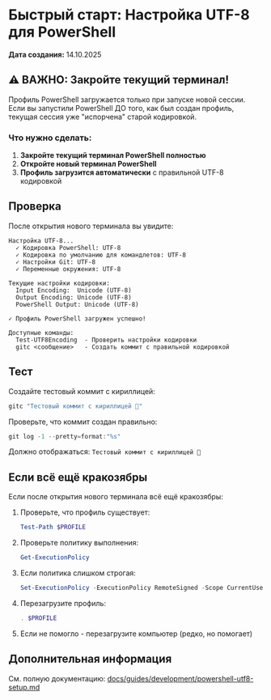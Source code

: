 # Быстрый старт: Настройка UTF-8 для PowerShell

**Дата создания:** 14.10.2025

## ⚠️ ВАЖНО: Закройте текущий терминал!

Профиль PowerShell загружается только при запуске новой сессии. Если вы запустили PowerShell ДО того, как был создан профиль, текущая сессия уже "испорчена" старой кодировкой.

### Что нужно сделать:

1. **Закройте текущий терминал PowerShell полностью**
2. **Откройте новый терминал PowerShell**
3. **Профиль загрузится автоматически** с правильной UTF-8 кодировкой

## Проверка

После открытия нового терминала вы увидите:

```
Настройка UTF-8...
  ✓ Кодировка PowerShell: UTF-8
  ✓ Кодировка по умолчанию для командлетов: UTF-8
  ✓ Настройки Git: UTF-8
  ✓ Переменные окружения: UTF-8

Текущие настройки кодировки:
  Input Encoding:  Unicode (UTF-8)
  Output Encoding: Unicode (UTF-8)
  PowerShell Output: Unicode (UTF-8)

✓ Профиль PowerShell загружен успешно!

Доступные команды:
  Test-UTF8Encoding  - Проверить настройки кодировки
  gitc <сообщение>   - Создать коммит с правильной кодировкой
```

## Тест

Создайте тестовый коммит с кириллицей:

```powershell
gitc "Тестовый коммит с кириллицей 🚀"
```

Проверьте, что коммит создан правильно:

```powershell
git log -1 --pretty=format:"%s"
```

Должно отображаться: `Тестовый коммит с кириллицей 🚀`

## Если всё ещё кракозябры

Если после открытия нового терминала всё ещё кракозябры:

1. Проверьте, что профиль существует:
   ```powershell
   Test-Path $PROFILE
   ```

2. Проверьте политику выполнения:
   ```powershell
   Get-ExecutionPolicy
   ```

3. Если политика слишком строгая:
   ```powershell
   Set-ExecutionPolicy -ExecutionPolicy RemoteSigned -Scope CurrentUser
   ```

4. Перезагрузите профиль:
   ```powershell
   . $PROFILE
   ```

5. Если не помогло - перезагрузите компьютер (редко, но помогает)

## Дополнительная информация

См. полную документацию: [docs/guides/development/powershell-utf8-setup.md](powershell-utf8-setup.md)

